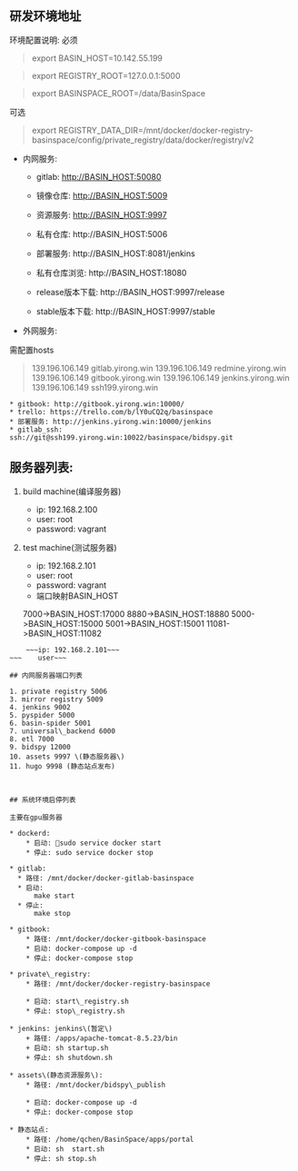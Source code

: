 ## 研发环境地址

环境配置说明:
必须
>export BASIN_HOST=10.142.55.199

>export REGISTRY_ROOT=127.0.0.1:5000

>export BASINSPACE_ROOT=/data/BasinSpace

可选
>export REGISTRY_DATA_DIR=/mnt/docker/docker-registry-basinspace/config/private_registry/data/docker/registry/v2

- 内网服务:

    * gitlab: [http://BASIN_HOST:50080](http://BASIN_HOST:50080)
    * 镜像仓库: [http://BASIN_HOST:5009](http://BASIN_HOST:5009)
    * 资源服务: [http://BASIN_HOST:9997](http://BASIN_HOST:9997)
    * 私有仓库: http://BASIN_HOST:5006
    * 部署服务: http://BASIN_HOST:8081/jenkins
    * 私有仓库浏览: http://BASIN_HOST:18080

    * release版本下载: http://BASIN_HOST:9997/release
    * stable版本下载: http://BASIN_HOST:9997/stable
    
- 外网服务:

需配置hosts
>139.196.106.149 gitlab.yirong.win
>139.196.106.149 redmine.yirong.win
>139.196.106.149 gitbook.yirong.win
>139.196.106.149 jenkins.yirong.win
>139.196.106.149 ssh199.yirong.win

    * gitbook: http://gitbook.yirong.win:10000/
    * trello: https://trello.com/b/lY0uCQ2q/basinspace
    * 部署服务: http://jenkins.yirong.win:10000/jenkins
    * gitlab_ssh: 	ssh://git@ssh199.yirong.win:10022/basinspace/bidspy.git
    
    

## 服务器列表:

1. build machine(编译服务器)
    + ip: 192.168.2.100
    + user: root
    + password: vagrant

2. test machine(测试服务器)
    + ip: 192.168.2.101
    + user: root
    + password: vagrant
    + 端口映射BASIN_HOST
    
    7000->BASIN_HOST:17000
    8880->BASIN_HOST:18880
    5000->BASIN_HOST:15000
    5001->BASIN_HOST:15001
    11081->BASIN_HOST:11082
    
~~~3. s01 machine~~~
    ~~~ip: 192.168.2.101~~~
~~~    user~~~

## 内网服务器端口列表

1. private registry 5006
3. mirror registry 5009
4. jenkins 9002
5. pyspider 5000
6. basin-spider 5001
7. universal\_backend 6000
8. etl 7000
9. bidspy 12000
10. assets 9997 \(静态服务器\)
11. hugo 9998 (静态站点发布)



## 系统环境启停列表

主要在gpu服务器

* dockerd:
    * 启动: sudo service docker start
    * 停止: sudo service docker stop

* gitlab: 
  * 路径: /mnt/docker/docker-gitlab-basinspace
  * 启动:
      make start
  * 停止:
      make stop

* gitbook: 
    * 路径: /mnt/docker/docker-gitbook-basinspace
    * 启动: docker-compose up -d
    * 停止: docker-compose stop

* private\_registry:        
    * 路径: /mnt/docker/docker-registry-basinspace

    * 启动: start\_registry.sh 
    * 停止: stop\_registry.sh

* jenkins: jenkins\(暂定\)
    + 路径: /apps/apache-tomcat-8.5.23/bin
    + 启动: sh startup.sh
    + 停止: sh shutdown.sh

* assets\(静态资源服务\): 
    * 路径: /mnt/docker/bidspy\_publish

    * 启动: docker-compose up -d
    * 停止: docker-compose stop

* 静态站点:
    * 路径: /home/qchen/BasinSpace/apps/portal
    * 启动: sh  start.sh
    * 停止: sh stop.sh



